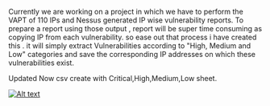 Currently we are working on a project in which we have to perform the VAPT of 110 IPs and Nessus generated IP wise vulnerability reports. To prepare a report using those output , report will be super time consuming as copying IP from each vulnerability. so ease out that process i have created this . it will simply extract Vulnerabilities according to "High, Medium and Low" categories and save the corresponding IP addresses on which these vulnerabilities exist.

Updated
Now csv create with Critical,High,Medium,Low sheet.

[![Alt text](https://raw.githubusercontent.com/crazywifi/Extract_IP_PORT_From_Nessus_Output/master/image1.png)](https://www.youtube.com/watch?v=2iM-3HV6DEo)
